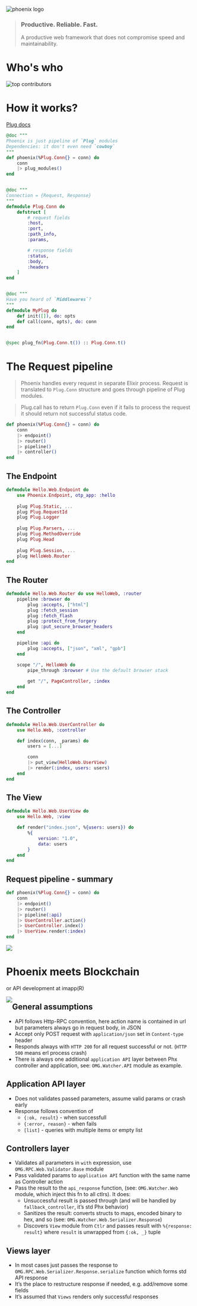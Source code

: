 ![phoenix logo](https://raw.githubusercontent.com/phoenixframework/phoenix/master/priv/static/phoenix.png)
> ### Productive. Reliable. Fast.
> A productive web framework that does not compromise speed and maintainability.

# Who's who
![top contributors](assets/who.png)

# How it works?
[Plug docs](https://hexdocs.pm/plug/readme.html)
```elixir
@doc """
Phoenix is just pipeline of `Plug` modules
Dependencies: it don't even need `cowboy`
"""
def phoenix(%Plug.Conn{} = conn) do
    conn
    |> plug_modules()
end


@doc """
Connection = {Request, Response}
"""
defmodule Plug.Conn do
    defstruct [
        # request fields
        :host,
        :port,
        :path_info,
        :params,

        # response fields
        :status,
        :body,
        :headers
    ]
end


@doc """
Have you heard of `Middlewares`?
"""
defmodule MyPlug do
    def init([]), do: opts
    def call(conn, opts), do: conn
end


@spec plug_fn(Plug.Conn.t()) :: Plug.Conn.t()
```

# The Request pipeline

> Phoenix handles every request in separate Elixir process. Request is translated to `Plug.Conn` structure and goes through pipeline of Plug modules. 

> Plug.call has to return `Plug.Conn` even if it fails to process the request it should return not successful status code.

```elixir
def phoenix(%Plug.Conn{} = conn) do
    conn
    |> endpoint()
    |> router()
    |> pipeline()
    |> controller()
end
```

## The Endpoint
```elixir 
defmodule Hello.Web.Endpoint do
    use Phoenix.Endpoint, otp_app: :hello
    
    plug Plug.Static, ...
    plug Plug.RequestId
    plug Plug.Logger
    
    plug Plug.Parsers, ...
    plug Plug.MethodOverride
    plug Plug.Head
    
    plug Plug.Session, ...
    plug HelloWeb.Router
end
```

## The Router
```elixir 
defmodule Hello.Web.Router do use HelloWeb, :router
    pipeline :browser do
        plug :accepts, ["html"]
        plug :fetch_session
        plug :fetch_flash
        plug :protect_from_forgery
        plug :put_secure_browser_headers
    end

    pipeline :api do
        plug :accepts, ["json", "xml", "gpb"]
    end

    scope "/", HelloWeb do
        pipe_through :browser # Use the default browser stack
        
        get "/", PageController, :index 
    end
end
```

## The Controller
```elixir 
defmodule Hello.Web.UserController do 
    use Hello.Web, :controller

    def index(conn, _params) do
        users = [...]

        conn
        |> put_view(HelloWeb.UserView)
        |> render(:index, users: users)
    end 
end
```

## The View
```elixir
defmodule Hello.Web.UserView do
    use Hello.Web, :view

    def render("index.json", %{users: users}) do
        %{
            version: "1.0",
            data: users
        }
    end
end 
```

## Request pipeline - summary
```elixir
def phoenix(%Plug.Conn{} = conn) do
    conn
    |> endpoint()
    |> router()
    |> pipeline(:api)
    |> UserController.action()
    |> UserController.index()
    |> UserView.render(:index)
end
```


![](assets/phx-hell.jpg)
# Phoenix meets Blockchain
or API development at imapp(R)

<img src="assets/unhappy-papa.jpg" style="float: left" />

## General assumptions
- API follows Http-RPC convention, here action name is contained in url but parameters always go in request body, in JSON
- Accept only POST request with `application/json` set in `Content-type` header
- Responds always with `HTTP 200` for all request successful or not. (`HTTP 500` means erl process crash)
- There is always one additional `application API` layer between Phx controller and application, see: `OMG.Watcher.API` module as example.


## Application API layer
- Does not validates passed parameters, assume valid params or crash early
- Response follows convention of
  - `{:ok, result}` - when successfull
  - `{:error, reason}` - when fails
  - `[list]` - queries with multiple items or empty list


## Controllers layer
- Validates all parameters in `with` expression, use `OMG.RPC.Web.Validator.Base` module
- Pass validated params to `application API` function with the same name as Controller action
- Pass the result to the `api_response` function, (see: `OMG.Watcher.Web` module, which inject this fn to all ctlrs). It does:
  - Unsuccessful result is passed through (and will be handled by `fallback_controller`, it’s std Phx behavior)
  - Sanitizes the result: converts structs to maps, encoded binary to hex, and so (see: `OMG.Watcher.Web.Serializer.Response`)
  - Discovers `View` module from `Ctlr` and passes result with `%{response: result}` where `result` is unwrapped from `{:ok, _}` tuple


## Views layer
- In most cases just passes the response to `OMG.RPC.Web.Serializer.Response.serialize` function which forms std API response 
- It’s the place to restructure response if needed, e.g. add/remove some fields
- It’s assumed that `Views` renders only successful responses

